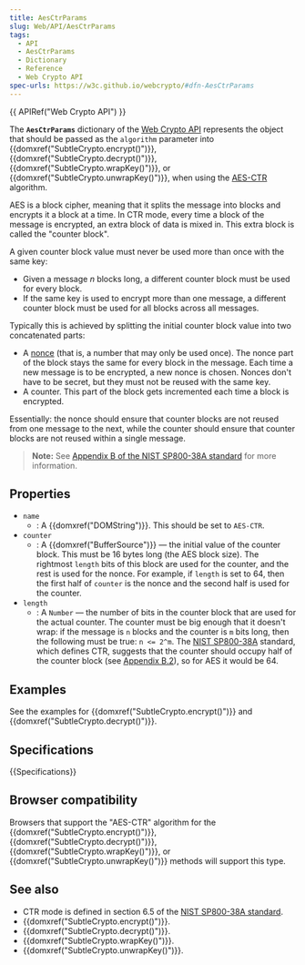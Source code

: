 ```yaml
---
title: AesCtrParams
slug: Web/API/AesCtrParams
tags:
  - API
  - AesCtrParams
  - Dictionary
  - Reference
  - Web Crypto API
spec-urls: https://w3c.github.io/webcrypto/#dfn-AesCtrParams
---
```

{{ APIRef("Web Crypto API") }}

The **`AesCtrParams`** dictionary of the [Web Crypto API](/en-US/docs/Web/API/Web_Crypto_API) represents the object that should be passed as the `algorithm` parameter into {{domxref("SubtleCrypto.encrypt()")}}, {{domxref("SubtleCrypto.decrypt()")}}, {{domxref("SubtleCrypto.wrapKey()")}}, or {{domxref("SubtleCrypto.unwrapKey()")}}, when using the [AES-CTR](/en-US/docs/Web/API/SubtleCrypto/encrypt#aes-ctr) algorithm.

AES is a block cipher, meaning that it splits the message into blocks and encrypts it a block at a time. In CTR mode, every time a block of the message is encrypted, an extra block of data is mixed in. This extra block is called the "counter block".

A given counter block value must never be used more than once with the same key:

- Given a message _n_ blocks long, a different counter block must be used for every block.
- If the same key is used to encrypt more than one message, a different counter block must be used for all blocks across all messages.

Typically this is achieved by splitting the initial counter block value into two concatenated parts:

- A [nonce](https://en.wikipedia.org/wiki/Cryptographic_nonce) (that is, a number that may only be used once). The nonce part of the block stays the same for every block in the message. Each time a new message is to be encrypted, a new nonce is chosen. Nonces don't have to be secret, but they must not be reused with the same key.
- A counter. This part of the block gets incremented each time a block is encrypted.

Essentially: the nonce should ensure that counter blocks are not reused from one message to the next, while the counter should ensure that counter blocks are not reused within a single message.

> **Note:** See [Appendix B of the NIST SP800-38A standard](https://nvlpubs.nist.gov/nistpubs/Legacy/SP/nistspecialpublication800-38a.pdf#%5B%7B%22num%22%3A70%2C%22gen%22%3A0%7D%2C%7B%22name%22%3A%22Fit%22%7D%5D) for more information.

## Properties

- `name`
  - : A {{domxref("DOMString")}}. This should be set to `AES-CTR`.
- `counter`
  - : A {{domxref("BufferSource")}} — the initial value of the counter block. This must be 16 bytes long (the AES block size). The rightmost `length` bits of this block are used for the counter, and the rest is used for the nonce. For example, if `length` is set to 64, then the first half of `counter` is the nonce and the second half is used for the counter.
- `length`
  - : A `Number` — the number of bits in the counter block that are used for the actual counter. The counter must be big enough that it doesn't wrap: if the message is `n` blocks and the counter is `m` bits long, then the following must be true: `n <= 2^m`. The [NIST SP800-38A](https://csrc.nist.gov/publications/detail/sp/800-38a/final) standard, which defines CTR, suggests that the counter should occupy half of the counter block (see [Appendix B.2](https://nvlpubs.nist.gov/nistpubs/Legacy/SP/nistspecialpublication800-38a.pdf#%5B%7B%22num%22%3A73%2C%22gen%22%3A0%7D%2C%7B%22name%22%3A%22Fit%22%7D%5D)), so for AES it would be 64.

## Examples

See the examples for {{domxref("SubtleCrypto.encrypt()")}} and {{domxref("SubtleCrypto.decrypt()")}}.

## Specifications

{{Specifications}}

## Browser compatibility

Browsers that support the "AES-CTR" algorithm for the {{domxref("SubtleCrypto.encrypt()")}}, {{domxref("SubtleCrypto.decrypt()")}}, {{domxref("SubtleCrypto.wrapKey()")}}, or {{domxref("SubtleCrypto.unwrapKey()")}} methods will support this type.

## See also

- CTR mode is defined in section 6.5 of the [NIST SP800-38A standard](https://nvlpubs.nist.gov/nistpubs/Legacy/SP/nistspecialpublication800-38a.pdf#%5B%7B%22num%22%3A70%2C%22gen%22%3A0%7D%2C%7B%22name%22%3A%22Fit%22%7D%5D).
- {{domxref("SubtleCrypto.encrypt()")}}.
- {{domxref("SubtleCrypto.decrypt()")}}.
- {{domxref("SubtleCrypto.wrapKey()")}}.
- {{domxref("SubtleCrypto.unwrapKey()")}}.
